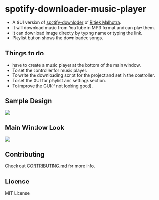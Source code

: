 # spotify-downloader-music-player

- A GUI version of [spotify-downloder](https://github.com/ritiek/spotify-downloader) of [Ritiek Malhotra](https://github.com/ritiek).
- It will download music from YouTube in MP3 format and can play them.
- It can download image directly by typing name or typing the link.
- Playlist button shows the downloaded songs.

## Things to do 
- have to create a music player at the bottom of the main window.
- To set the controller for music player.
- To write the downloading script for the project and set in the controller.
- To set the GUI for playlist and settings section.
- To improve the GUI(if not looking good).

## Sample Design
  <img src="https://github.com/rpotter12/spotify-downloader-music-player/blob/master/pictures/design.jpg">
  
## Main Window Look
  <img src="https://github.com/rpotter12/spotify-downloader-music-player/blob/master/pictures/sampleLook1.png">

## Contributing
  Check out [CONTRIBUTING.md](https://github.com/rpotter12/spotify-downloader-music-player/blob/master/CONTRIBUTING.md) for more info.

## License 
  MIT License
